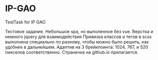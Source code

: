 # IP-GAO
TestTask for IP GAO

Тестовое задание. Небольшое spa, но выполенное без vue.
Верстка и немного jquery для взаимодействия
Привязка классов и тегов в scss выполнена специально по разному, чтобы можно было решить, как удобнее в дальнейшем.
Адаптив на 3 брейкпоинта: 1024, 767, и 520 пикселов соответственно.
Страничка на github.io прилагается.
